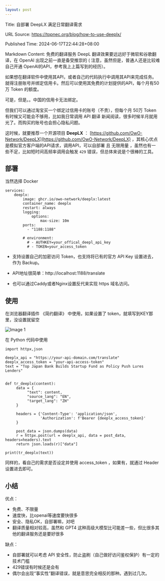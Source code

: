 ```yaml
---
layout: post
---
```

Title: 自部署 DeepLX 满足日常翻译需求

URL Source: https://topnec.org/blog/how-to-use-deeplx/

Published Time: 2024-06-17T22:44:28+08:00

Markdown Content:
免费的翻译服务 DeepL 翻译效果要远远好于微软和谷歌翻译，在 OpenAI 出现之前一直是备受推崇的 ( 注意，虽然但是，普通人还是比较难自己开通 OpenAI的API，参考我上上篇写到的经历）。

如果想在翻译软件中使用其API，或者自己的代码执行中调用其API来完成任务。就得注册账号并绑定信用卡。然后可以使用其免费的计划提供的API，每个月有50万 Token 的额度。

可是，但是。。中国的信用卡无法绑定。

但我们可以通过淘宝买一个绑定过信用卡的账号（不贵），但每个月 50万 Token 有时候又可能会不够用，比如我日常调用 API 翻译 新闻阅读，很多时候半月就用光了。而购买的账号也会担心隐私问题。

这时候，就要推荐一个开源项目 **DeepLX** ： [https://github.com/OwO-Network/DeepLX](https://github.com/OwO-Network/DeepLX) ，其核心优点是模拟官方客户端的API请求，调用API，可以自部署 且 无限用量 ，虽然也有一些不足，比如短时间高频率调用会触发 `429` 错误，但总体来说是个很棒的工具。

部署
--

当然选择 Docker

```
services:
    deeplx:
        image: ghcr.io/owo-network/deeplx:latest
        container_name: deeplx
        restart: always
        logging:
            options:
                max-size: 10m
        ports:
          - "1188:1188"
         
        # environment:
          # - AUTHKEY=your_offical_deepl_api_key
          # - TOKEN=your_access_token
```

*   支持设置自己的加密访问 Token，也支持将已有的官方 API Key 设置进去，作为 Backup。
    
*   API地址很简单：http://localhost:1188/translate
    
*   也可以通过Caddy或者Nginx设置反代来实现 https 域名访问。
    

使用
--

在浏览器翻译插件 《简约翻译》 中使用，如果设置了 token，就填写到KEY那里，没设置就留空

![Image 1](https://4e9fdc1.webp.li/202406/7702936af064101b47608e92470789a6.jpg)

在 Python 代码中使用

```
import httpx,json

deeplx_api = "https://your-api-domain.com/translate"
deeplx_access_token = "your-api-access-token"
text = "Top Japan Bank Builds Startup Fund as Policy Push Lures Lenders"


def tr_deeplx(content):
     data = {
          "text": content,
          "source_lang": "EN",
          "target_lang": "ZH"
     }

     headers = {'Content-Type': 'application/json',
                'Authorization': f'Bearer {deeplx_access_token}'
     }

     post_data = json.dumps(data)
     r = httpx.post(url = deeplx_api, data = post_data, headers=headers).text
     return json.loads(r)["data"]

print(tr_deeplx(text))
```

同样的，看自己的需求是否设定并使用 access\_token ，如果有，就通过 Header 设置进去即可。

小结
--

优点：

*   免费、不限量
*   速度快，比openai等速度要快很多
*   安全、隐私OK，自部署嘛，对吧
*   翻译质量相对较高，虽然和 GPT4 这种高级大模型比可能差一些，但比很多其他的翻译服务还是要好很多

缺点：

*   自部署就可以考虑 API 安全性，防止盗刷（自己做好访问鉴权保护）有一定的技术门槛
*   429错误有时候还是会有
*   偶尔会出现“事实性”翻译错误，就是意思完全相反的那种。遇到过几次。

